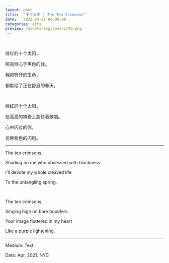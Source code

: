 ```yaml
---
layout: post
title:  "十个太阳 | The Ten Crimsons"
date:   2021-04-21 00:00:00
categories: arts
preview: /assets/img/covers/05.png
---
```


<br>

绯红的十个太阳，

照亮倾心于黑色的我。

我把劈开的生命，

都献给了正在舒展的春天。

<br>

绯红的十个太阳，

在高高的裸岩上旋转着歌唱。

心中闪过的你，

仿佛紫色的闪电。

---

The ten crimsons,

Shading on me who obsessed with blackness.

I'll devote my whole cleaved life

To the untangling spring.

<br>

The ten crimsons,

Singing high on bare boulders.

Your image fluttered in my heart

Like a purple lightening.

---

Medium: Text.

Date: Apr, 2021. NYC
